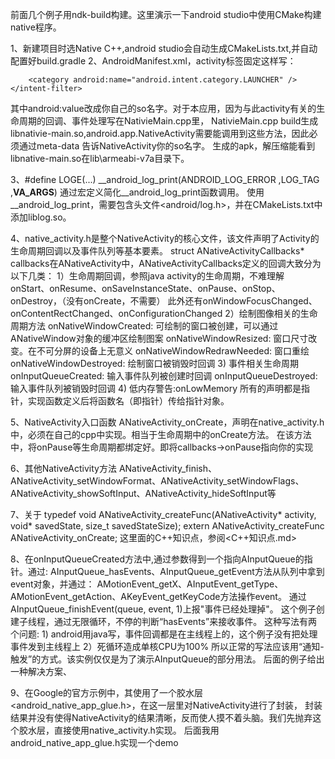 前面几个例子用ndk-build构建。这里演示一下android studio中使用CMake构建native程序。

1、新建项目时选Native C++,android studio会自动生成CMakeLists.txt,并自动配置好build.gradle
2、AndroidManifest.xml，activity标签固定这样写：
<activity android:name="android.app.NativeActivity">
    <meta-data
        android:name="android.app.lib_name"
        android:value="native-main"/>
    <intent-filter>
        <action android:name="android.intent.action.MAIN" />

        <category android:name="android.intent.category.LAUNCHER" />
    </intent-filter>
</activity>
其中android:value改成你自己的so名字。对于本应用，因为与此activity有关的生命周期的回调、事件处理写在NativieMain.cpp里，
NativieMain.cpp build生成libnativie-main.so,android.app.NativeActivity需要能调用到这些方法，因此必须通过meta-data
告诉NativeActivity你的so名字。
生成的apk，解压缩能看到libnative-main.so在lib\armeabi-v7a目录下。

3、#define LOGE(...) __android_log_print(ANDROID_LOG_ERROR ,LOG_TAG ,__VA_ARGS__)
通过宏定义简化__android_log_print函数调用。
使用__android_log_print，需要包含头文件<android/log.h>，并在CMakeLists.txt中添加liblog.so。

4、native_activity.h是整个NativeActivity的核心文件，该文件声明了Activity的生命周期回调以及事件队列等基本要素。
struct ANativeActivityCallbacks* callbacks在ANativeActivity中，ANativeActivityCallbacks定义的回调大致分为以下几类：
    1）生命周期回调，参照java activity的生命周期，不难理解
        onStart、onResume、onSaveInstanceState、onPause、onStop、onDestroy，（没有onCreate，不需要）
        此外还有onWindowFocusChanged、onContentRectChanged、onConfigurationChanged
    2）绘制图像相关的生命周期方法
        onNativeWindowCreated: 可绘制的窗口被创建，可以通过ANativeWindow对象的缓冲区绘制图案
        onNativeWindowResized: 窗口尺寸改变。在不可分屏的设备上无意义
        onNativeWindowRedrawNeeded: 窗口重绘
        onNativeWindowDestroyed: 绘制窗口被销毁时回调
    3) 事件相关生命周期
        onInputQueueCreated: 输入事件队列被创建时回调
        onInputQueueDestroyed: 输入事件队列被销毁时回调
    4) 低内存警告:onLowMemory
  所有的声明都是指针，实现函数定义后将函数名（即指针）传给指针对象。

5、NativeActivity入口函数
    ANativeActivity_onCreate，声明在native_activity.h中，必须在自己的cpp中实现。相当于生命周期中的onCreate方法。
    在该方法中，将onPause等生命周期都绑定好。即将callbacks->onPause指向你的实现

6、其他NativeActivity方法
ANativeActivity_finish、ANativeActivity_setWindowFormat、ANativeActivity_setWindowFlags、ANativeActivity_showSoftInput、ANativeActivity_hideSoftInput等

7、关于
typedef void ANativeActivity_createFunc(ANativeActivity* activity,
        void* savedState, size_t savedStateSize);
extern ANativeActivity_createFunc ANativeActivity_onCreate;
这里面的C++知识点，参阅<C++知识点.md>

8、在onInputQueueCreated方法中,通过参数得到一个指向AInputQueue的指针。通过:
      AInputQueue_hasEvents、AInputQueue_getEvent方法从队列中拿到event对象，并通过：
      AMotionEvent_getX、AInputEvent_getType、AMotionEvent_getAction、AKeyEvent_getKeyCode方法操作event。
      通过AInputQueue_finishEvent(queue, event, 1)上报"事件已经处理掉"。
这个例子创建子线程，通过无限循环，不停的判断“hasEvents”来接收事件。
这种写法有两个问题:
    1) android用java写，事件回调都是在主线程上的，这个例子没有把处理事件发到主线程上
    2）死循环造成单核CPU为100%
所以正常的写法应该用“通知-触发”的方式。该实例仅仅是为了演示AInputQueue的部分用法。
后面的例子给出一种解决方案、

9、在Google的官方示例中，其使用了一个胶水层<android_native_app_glue.h>，在这一层里对NativeActivity进行了封装，
封装结果并没有使得NativeActivity的结果清晰，反而使人摸不着头脑。我们先抛弃这个胶水层，直接使用native_activity.h实现。
后面我用android_native_app_glue.h实现一个demo